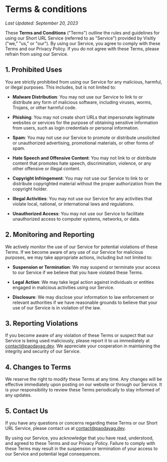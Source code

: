 # Terms & conditions

*Last Updated: September 20, 2023*

These **Terms and Conditions** ("Terms") outline the rules and guidelines for using our Short URL Service (referred to as "Service") provided by Visitly ("we," "us," or "our"). By using our Service, you agree to comply with these Terms and our Privacy Policy. If you do not agree with these Terms, please refrain from using our Service.

## 1. Prohibited Uses

You are strictly prohibited from using our Service for any malicious, harmful, or illegal purposes. This includes, but is not limited to:

- **Malware Distribution**: You may not use our Service to link to or distribute any form of malicious software, including viruses, worms, Trojans, or other harmful code.

- **Phishing**: You may not create short URLs that impersonate legitimate websites or services for the purpose of obtaining sensitive information from users, such as login credentials or personal information.

- **Spam**: You may not use our Service to promote or distribute unsolicited or unauthorized advertising, promotional materials, or other forms of spam.

- **Hate Speech and Offensive Content**: You may not link to or distribute content that promotes hate speech, discrimination, violence, or any other offensive or illegal content.

- **Copyright Infringement**: You may not use our Service to link to or distribute copyrighted material without the proper authorization from the copyright holder.

- **Illegal Activities**: You may not use our Service for any activities that violate local, national, or international laws and regulations.

- **Unauthorized Access**: You may not use our Service to facilitate unauthorized access to computer systems, networks, or data.

## 2. Monitoring and Reporting

We actively monitor the use of our Service for potential violations of these Terms. If we become aware of any use of our Service for malicious purposes, we may take appropriate actions, including but not limited to:

- **Suspension or Termination**: We may suspend or terminate your access to our Service if we believe that you have violated these Terms.

- **Legal Action**: We may take legal action against individuals or entities engaged in malicious activities using our Service.

- **Disclosure**: We may disclose your information to law enforcement or relevant authorities if we have reasonable grounds to believe that your use of our Service is in violation of the law.

## 3. Reporting Violations

If you become aware of any violation of these Terms or suspect that our Service is being used maliciously, please report it to us immediately at contact@paodayag.dev. We appreciate your cooperation in maintaining the integrity and security of our Service.

## 4. Changes to Terms

We reserve the right to modify these Terms at any time. Any changes will be effective immediately upon posting on our website or through our Service. It is your responsibility to review these Terms periodically to stay informed of any updates.

## 5. Contact Us

If you have any questions or concerns regarding these Terms or our Short URL Service, please contact us at contact@paodayag.dev.

By using our Service, you acknowledge that you have read, understood, and agreed to these Terms and our Privacy Policy. Failure to comply with these Terms may result in the suspension or termination of your access to our Service and potential legal consequences.